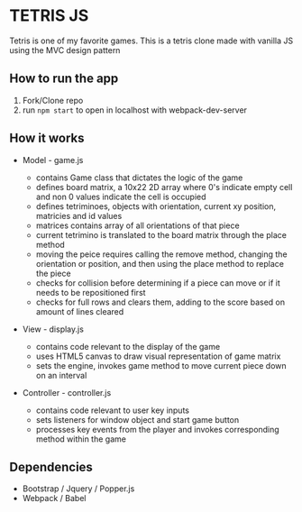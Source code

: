 # TETRIS JS
Tetris is one of my favorite games. This is a tetris clone made with vanilla JS using the MVC design pattern

## How to run the app
1. Fork/Clone repo
2. run `npm start` to open in localhost with webpack-dev-server

## How it works
* Model - game.js
    * contains Game class that dictates the logic of the game
    * defines board matrix, a 10x22 2D array where 0's indicate empty cell and non 0 values indicate the cell is occupied
    * defines tetriminoes, objects with orientation, current xy position, matricies and id values
    * matrices contains array of all orientations of that piece
    * current tetrimino is translated to the board matrix through the place method
    * moving the peice requires calling the remove method, changing the orientation or position, and then using the place method to replace the piece
    * checks for collision before determining if a piece can move or if it needs to be repositioned first
    * checks for full rows and clears them, adding to the score based on amount of lines cleared

* View - display.js
  * contains code relevant to the display of the game
  * uses HTML5 canvas to draw visual representation of game matrix
  * sets the engine, invokes game method to move current piece down on an interval

* Controller - controller.js
  * contains code relevant to user key inputs
  * sets listeners for window object and start game button
  * processes key events from the player and invokes corresponding method within the game

## Dependencies
  * Bootstrap / Jquery / Popper.js
  * Webpack / Babel
